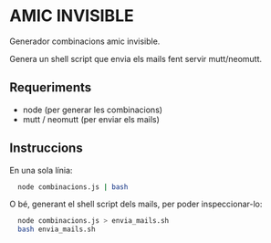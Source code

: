 
# AMIC INVISIBLE
Generador combinacions amic invisible.

Genera un shell script que envia els mails fent servir mutt/neomutt.

## Requeriments
- node (per generar les combinacions)
- mutt / neomutt (per enviar els mails)

## Instruccions

En una sola línia:

```bash
  node combinacions.js | bash
```

O bé, generant el shell script dels mails, per poder inspeccionar-lo:

```bash
  node combinacions.js > envia_mails.sh
  bash envia_mails.sh
```
